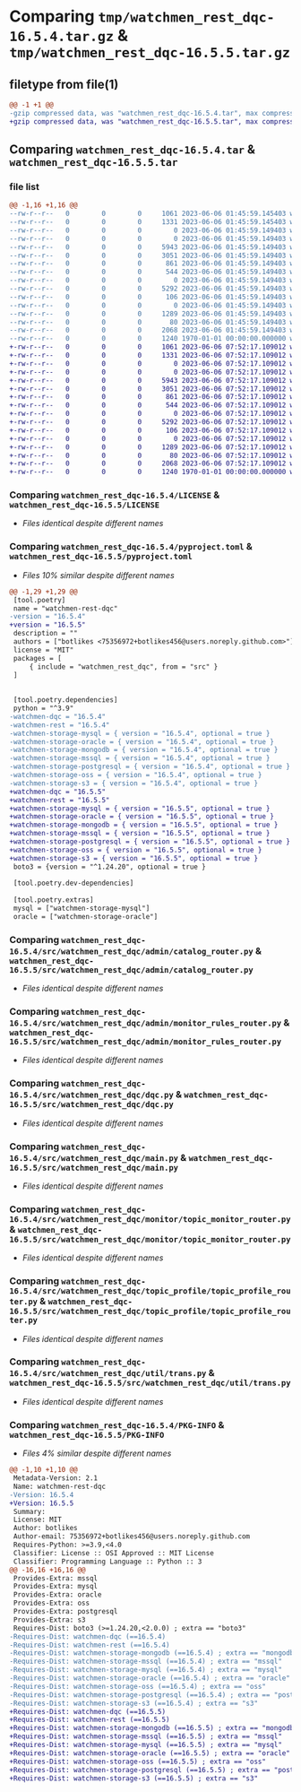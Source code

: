 # Comparing `tmp/watchmen_rest_dqc-16.5.4.tar.gz` & `tmp/watchmen_rest_dqc-16.5.5.tar.gz`

## filetype from file(1)

```diff
@@ -1 +1 @@
-gzip compressed data, was "watchmen_rest_dqc-16.5.4.tar", max compression
+gzip compressed data, was "watchmen_rest_dqc-16.5.5.tar", max compression
```

## Comparing `watchmen_rest_dqc-16.5.4.tar` & `watchmen_rest_dqc-16.5.5.tar`

### file list

```diff
@@ -1,16 +1,16 @@
--rw-r--r--   0        0        0     1061 2023-06-06 01:45:59.145403 watchmen_rest_dqc-16.5.4/LICENSE
--rw-r--r--   0        0        0     1331 2023-06-06 01:45:59.145403 watchmen_rest_dqc-16.5.4/pyproject.toml
--rw-r--r--   0        0        0        0 2023-06-06 01:45:59.149403 watchmen_rest_dqc-16.5.4/src/watchmen_rest_dqc/__init__.py
--rw-r--r--   0        0        0        0 2023-06-06 01:45:59.149403 watchmen_rest_dqc-16.5.4/src/watchmen_rest_dqc/admin/__init__.py
--rw-r--r--   0        0        0     5943 2023-06-06 01:45:59.149403 watchmen_rest_dqc-16.5.4/src/watchmen_rest_dqc/admin/catalog_router.py
--rw-r--r--   0        0        0     3051 2023-06-06 01:45:59.149403 watchmen_rest_dqc-16.5.4/src/watchmen_rest_dqc/admin/monitor_rules_router.py
--rw-r--r--   0        0        0      861 2023-06-06 01:45:59.149403 watchmen_rest_dqc-16.5.4/src/watchmen_rest_dqc/dqc.py
--rw-r--r--   0        0        0      544 2023-06-06 01:45:59.149403 watchmen_rest_dqc-16.5.4/src/watchmen_rest_dqc/main.py
--rw-r--r--   0        0        0        0 2023-06-06 01:45:59.149403 watchmen_rest_dqc-16.5.4/src/watchmen_rest_dqc/monitor/__init__.py
--rw-r--r--   0        0        0     5292 2023-06-06 01:45:59.149403 watchmen_rest_dqc-16.5.4/src/watchmen_rest_dqc/monitor/topic_monitor_router.py
--rw-r--r--   0        0        0      106 2023-06-06 01:45:59.149403 watchmen_rest_dqc-16.5.4/src/watchmen_rest_dqc/settings.py
--rw-r--r--   0        0        0        0 2023-06-06 01:45:59.149403 watchmen_rest_dqc-16.5.4/src/watchmen_rest_dqc/topic_profile/__init__.py
--rw-r--r--   0        0        0     1289 2023-06-06 01:45:59.149403 watchmen_rest_dqc-16.5.4/src/watchmen_rest_dqc/topic_profile/topic_profile_router.py
--rw-r--r--   0        0        0       80 2023-06-06 01:45:59.149403 watchmen_rest_dqc-16.5.4/src/watchmen_rest_dqc/util/__init__.py
--rw-r--r--   0        0        0     2068 2023-06-06 01:45:59.149403 watchmen_rest_dqc-16.5.4/src/watchmen_rest_dqc/util/trans.py
--rw-r--r--   0        0        0     1240 1970-01-01 00:00:00.000000 watchmen_rest_dqc-16.5.4/PKG-INFO
+-rw-r--r--   0        0        0     1061 2023-06-06 07:52:17.109012 watchmen_rest_dqc-16.5.5/LICENSE
+-rw-r--r--   0        0        0     1331 2023-06-06 07:52:17.109012 watchmen_rest_dqc-16.5.5/pyproject.toml
+-rw-r--r--   0        0        0        0 2023-06-06 07:52:17.109012 watchmen_rest_dqc-16.5.5/src/watchmen_rest_dqc/__init__.py
+-rw-r--r--   0        0        0        0 2023-06-06 07:52:17.109012 watchmen_rest_dqc-16.5.5/src/watchmen_rest_dqc/admin/__init__.py
+-rw-r--r--   0        0        0     5943 2023-06-06 07:52:17.109012 watchmen_rest_dqc-16.5.5/src/watchmen_rest_dqc/admin/catalog_router.py
+-rw-r--r--   0        0        0     3051 2023-06-06 07:52:17.109012 watchmen_rest_dqc-16.5.5/src/watchmen_rest_dqc/admin/monitor_rules_router.py
+-rw-r--r--   0        0        0      861 2023-06-06 07:52:17.109012 watchmen_rest_dqc-16.5.5/src/watchmen_rest_dqc/dqc.py
+-rw-r--r--   0        0        0      544 2023-06-06 07:52:17.109012 watchmen_rest_dqc-16.5.5/src/watchmen_rest_dqc/main.py
+-rw-r--r--   0        0        0        0 2023-06-06 07:52:17.109012 watchmen_rest_dqc-16.5.5/src/watchmen_rest_dqc/monitor/__init__.py
+-rw-r--r--   0        0        0     5292 2023-06-06 07:52:17.109012 watchmen_rest_dqc-16.5.5/src/watchmen_rest_dqc/monitor/topic_monitor_router.py
+-rw-r--r--   0        0        0      106 2023-06-06 07:52:17.109012 watchmen_rest_dqc-16.5.5/src/watchmen_rest_dqc/settings.py
+-rw-r--r--   0        0        0        0 2023-06-06 07:52:17.109012 watchmen_rest_dqc-16.5.5/src/watchmen_rest_dqc/topic_profile/__init__.py
+-rw-r--r--   0        0        0     1289 2023-06-06 07:52:17.109012 watchmen_rest_dqc-16.5.5/src/watchmen_rest_dqc/topic_profile/topic_profile_router.py
+-rw-r--r--   0        0        0       80 2023-06-06 07:52:17.109012 watchmen_rest_dqc-16.5.5/src/watchmen_rest_dqc/util/__init__.py
+-rw-r--r--   0        0        0     2068 2023-06-06 07:52:17.109012 watchmen_rest_dqc-16.5.5/src/watchmen_rest_dqc/util/trans.py
+-rw-r--r--   0        0        0     1240 1970-01-01 00:00:00.000000 watchmen_rest_dqc-16.5.5/PKG-INFO
```

### Comparing `watchmen_rest_dqc-16.5.4/LICENSE` & `watchmen_rest_dqc-16.5.5/LICENSE`

 * *Files identical despite different names*

### Comparing `watchmen_rest_dqc-16.5.4/pyproject.toml` & `watchmen_rest_dqc-16.5.5/pyproject.toml`

 * *Files 10% similar despite different names*

```diff
@@ -1,29 +1,29 @@
 [tool.poetry]
 name = "watchmen-rest-dqc"
-version = "16.5.4"
+version = "16.5.5"
 description = ""
 authors = ["botlikes <75356972+botlikes456@users.noreply.github.com>"]
 license = "MIT"
 packages = [
     { include = "watchmen_rest_dqc", from = "src" }
 ]
 
 
 [tool.poetry.dependencies]
 python = "^3.9"
-watchmen-dqc = "16.5.4"
-watchmen-rest = "16.5.4"
-watchmen-storage-mysql = { version = "16.5.4", optional = true }
-watchmen-storage-oracle = { version = "16.5.4", optional = true }
-watchmen-storage-mongodb = { version = "16.5.4", optional = true }
-watchmen-storage-mssql = { version = "16.5.4", optional = true }
-watchmen-storage-postgresql = { version = "16.5.4", optional = true }
-watchmen-storage-oss = { version = "16.5.4", optional = true }
-watchmen-storage-s3 = { version = "16.5.4", optional = true }
+watchmen-dqc = "16.5.5"
+watchmen-rest = "16.5.5"
+watchmen-storage-mysql = { version = "16.5.5", optional = true }
+watchmen-storage-oracle = { version = "16.5.5", optional = true }
+watchmen-storage-mongodb = { version = "16.5.5", optional = true }
+watchmen-storage-mssql = { version = "16.5.5", optional = true }
+watchmen-storage-postgresql = { version = "16.5.5", optional = true }
+watchmen-storage-oss = { version = "16.5.5", optional = true }
+watchmen-storage-s3 = { version = "16.5.5", optional = true }
 boto3 = {version = "^1.24.20", optional = true }
 
 [tool.poetry.dev-dependencies]
 
 [tool.poetry.extras]
 mysql = ["watchmen-storage-mysql"]
 oracle = ["watchmen-storage-oracle"]
```

### Comparing `watchmen_rest_dqc-16.5.4/src/watchmen_rest_dqc/admin/catalog_router.py` & `watchmen_rest_dqc-16.5.5/src/watchmen_rest_dqc/admin/catalog_router.py`

 * *Files identical despite different names*

### Comparing `watchmen_rest_dqc-16.5.4/src/watchmen_rest_dqc/admin/monitor_rules_router.py` & `watchmen_rest_dqc-16.5.5/src/watchmen_rest_dqc/admin/monitor_rules_router.py`

 * *Files identical despite different names*

### Comparing `watchmen_rest_dqc-16.5.4/src/watchmen_rest_dqc/dqc.py` & `watchmen_rest_dqc-16.5.5/src/watchmen_rest_dqc/dqc.py`

 * *Files identical despite different names*

### Comparing `watchmen_rest_dqc-16.5.4/src/watchmen_rest_dqc/main.py` & `watchmen_rest_dqc-16.5.5/src/watchmen_rest_dqc/main.py`

 * *Files identical despite different names*

### Comparing `watchmen_rest_dqc-16.5.4/src/watchmen_rest_dqc/monitor/topic_monitor_router.py` & `watchmen_rest_dqc-16.5.5/src/watchmen_rest_dqc/monitor/topic_monitor_router.py`

 * *Files identical despite different names*

### Comparing `watchmen_rest_dqc-16.5.4/src/watchmen_rest_dqc/topic_profile/topic_profile_router.py` & `watchmen_rest_dqc-16.5.5/src/watchmen_rest_dqc/topic_profile/topic_profile_router.py`

 * *Files identical despite different names*

### Comparing `watchmen_rest_dqc-16.5.4/src/watchmen_rest_dqc/util/trans.py` & `watchmen_rest_dqc-16.5.5/src/watchmen_rest_dqc/util/trans.py`

 * *Files identical despite different names*

### Comparing `watchmen_rest_dqc-16.5.4/PKG-INFO` & `watchmen_rest_dqc-16.5.5/PKG-INFO`

 * *Files 4% similar despite different names*

```diff
@@ -1,10 +1,10 @@
 Metadata-Version: 2.1
 Name: watchmen-rest-dqc
-Version: 16.5.4
+Version: 16.5.5
 Summary: 
 License: MIT
 Author: botlikes
 Author-email: 75356972+botlikes456@users.noreply.github.com
 Requires-Python: >=3.9,<4.0
 Classifier: License :: OSI Approved :: MIT License
 Classifier: Programming Language :: Python :: 3
@@ -16,16 +16,16 @@
 Provides-Extra: mssql
 Provides-Extra: mysql
 Provides-Extra: oracle
 Provides-Extra: oss
 Provides-Extra: postgresql
 Provides-Extra: s3
 Requires-Dist: boto3 (>=1.24.20,<2.0.0) ; extra == "boto3"
-Requires-Dist: watchmen-dqc (==16.5.4)
-Requires-Dist: watchmen-rest (==16.5.4)
-Requires-Dist: watchmen-storage-mongodb (==16.5.4) ; extra == "mongodb"
-Requires-Dist: watchmen-storage-mssql (==16.5.4) ; extra == "mssql"
-Requires-Dist: watchmen-storage-mysql (==16.5.4) ; extra == "mysql"
-Requires-Dist: watchmen-storage-oracle (==16.5.4) ; extra == "oracle"
-Requires-Dist: watchmen-storage-oss (==16.5.4) ; extra == "oss"
-Requires-Dist: watchmen-storage-postgresql (==16.5.4) ; extra == "postgresql"
-Requires-Dist: watchmen-storage-s3 (==16.5.4) ; extra == "s3"
+Requires-Dist: watchmen-dqc (==16.5.5)
+Requires-Dist: watchmen-rest (==16.5.5)
+Requires-Dist: watchmen-storage-mongodb (==16.5.5) ; extra == "mongodb"
+Requires-Dist: watchmen-storage-mssql (==16.5.5) ; extra == "mssql"
+Requires-Dist: watchmen-storage-mysql (==16.5.5) ; extra == "mysql"
+Requires-Dist: watchmen-storage-oracle (==16.5.5) ; extra == "oracle"
+Requires-Dist: watchmen-storage-oss (==16.5.5) ; extra == "oss"
+Requires-Dist: watchmen-storage-postgresql (==16.5.5) ; extra == "postgresql"
+Requires-Dist: watchmen-storage-s3 (==16.5.5) ; extra == "s3"
```

